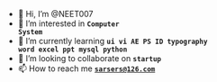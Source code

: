 - 👋 Hi, I’m @NEET007
- 👀 I’m interested in <code>**Computer System**</code>
- 🌱 I’m currently learning  <code>**ui vi AE PS ID typography word excel ppt mysql python**</code>
- 💞️ I’m looking to collaborate on  <code>**startup**</code>
- 📫 How to reach me  <code>**sarsers@126.com**</code>

<!---
NEET007/NEET007 is a ✨ special ✨ repository because its `README.md` (this file) appears on your GitHub profile.
You can click the Preview link to take a look at your changes.
--->
